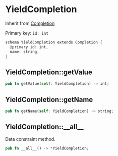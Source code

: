 # YieldCompletion

Inherit from [Completion](./Completion.md)

Primary key: `id: int`

```rust
schema YieldCompletion extends Completion {
  @primary id: int,
  name: string,
}
```
## YieldCompletion::getValue

```rust
pub fn getValue(self: YieldCompletion) -> int;
```
## YieldCompletion::getName

```rust
pub fn getName(self: YieldCompletion) -> string;
```
## YieldCompletion::\_\_all\_\_

Data constraint method.

```rust
pub fn __all__() -> *YieldCompletion;
```
